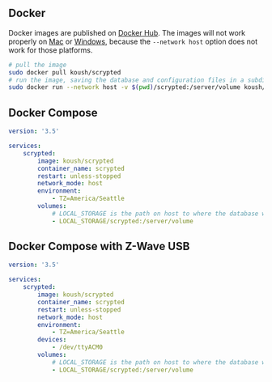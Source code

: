 ## Docker

Docker images are published on [Docker Hub](https://hub.docker.com/repository/registry-1.docker.io/koush/scrypted/tags?page=1&ordering=last_updated). The images will not work properly on [Mac](https://github.com/docker/for-mac/issues/68) or [Windows](https://github.com/docker/for-win/issues/543), because the `--network host` option does not work for those platforms.

```sh
# pull the image
sudo docker pull koush/scrypted
# run the image, saving the database and configuration files in a subdirectory named "scrypted"
sudo docker run --network host -v $(pwd)/scrypted:/server/volume koush/scrypted
```


## Docker Compose

```yaml
version: '3.5'

services:
    scrypted:
        image: koush/scrypted
        container_name: scrypted
        restart: unless-stopped
        network_mode: host
        environment:
            - TZ=America/Seattle
        volumes:
            # LOCAL_STORAGE is the path on host to where the database will be written
            - LOCAL_STORAGE/scrypted:/server/volume
```

## Docker Compose with Z-Wave USB

```yaml
version: '3.5'

services:
    scrypted:
        image: koush/scrypted
        container_name: scrypted
        restart: unless-stopped
        network_mode: host
        environment:
            - TZ=America/Seattle
        devices:
            - /dev/ttyACM0
        volumes:
            # LOCAL_STORAGE is the path on host to where the database will be written
            - LOCAL_STORAGE/scrypted:/server/volume
```
